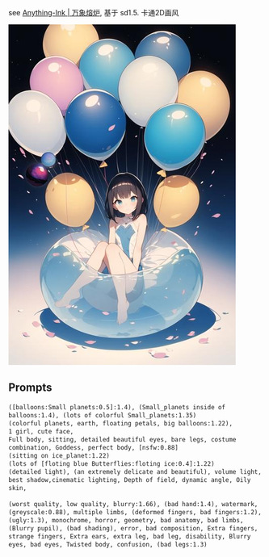 see [Anything-Ink | 万象熔炉](https://civitai.com/models/9409?modelVersionId=90854), 基于 sd1.5. 卡通2D画风

![|300](../../../attach/Pasted%20image%2020240306201155.png)

## Prompts

```
([balloons:Small planets:0.5]:1.4), (Small_planets inside of balloons:1.4), (lots of colorful Small_planets:1.35)
(colorful planets, earth, floating petals, big balloons:1.22),
1 girl, cute face,
Full body, sitting, detailed beautiful eyes, bare legs, costume combination, Goddess, perfect body, [nsfw:0.88]
(sitting on ice_planet:1.22)
(lots of [floting blue Butterflies:floting ice:0.4]:1.22)
(detailed light), (an extremely delicate and beautiful), volume light, best shadow,cinematic lighting, Depth of field, dynamic angle, Oily skin,

(worst quality, low quality, blurry:1.66), (bad hand:1.4), watermark, (greyscale:0.88), multiple limbs, (deformed fingers, bad fingers:1.2), (ugly:1.3), monochrome, horror, geometry, bad anatomy, bad limbs, (Blurry pupil), (bad shading), error, bad composition, Extra fingers, strange fingers, Extra ears, extra leg, bad leg, disability, Blurry eyes, bad eyes, Twisted body, confusion, (bad legs:1.3)
```
